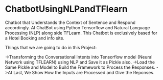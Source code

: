 # ChatbotUsingNLPandTFlearn
Chatbot that Understands the Context of Sentence and Respond accordingly. AI ChatBot using Python Tensorflow and Natural Language Processing (NLP) along side TFLearn. This Chatbot is exclusively based for a Hotel Booking and info site.

Things that we are going to do in this Project:

->Transforming the Conversational Intents into Tensorflow model (Neural Network using TFLEARN) using NLP and Save it as Pickle also. 
->Load the Same Pickle and Model to Build the Framework to Process the Responses.
->At Last, We Show How the Inputs are Processed and Give the Reponses.
